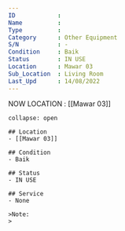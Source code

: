 ```yaml
---
ID            : 
Name          : 
Type          : 
Category      : Other Equipment
S/N           : -
Condition     : Baik
Status        : IN USE
Location      : Mawar 03
Sub_Location  : Living Room
Last_Upd      : 14/08/2022
---
```



NOW LOCATION : [[Mawar 03]]

```ad-History
collapse: open

## Location
- [[Mawar 03]]

## Condition
- Baik

## Status
- IN USE

## Service
- None

>Note:
>


```
